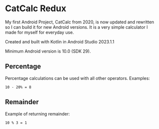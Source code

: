 # CatCalc Redux

My first Android Project, CatCalc from 2020, is now updated and rewritten so I can build it for new Android versions. It is a very simple calculator I made for myself for everyday use.

Created and built with Kotlin in Android Studio 2023.1.1

Minimum Android version is 10.0 (SDK 29).

## Percentage

Percentage calculations can be used with all other operators. Examples:

```
10 - 20% = 8
```

## Remainder

Example of returning remainder:

```
10 % 3 = 1
```
